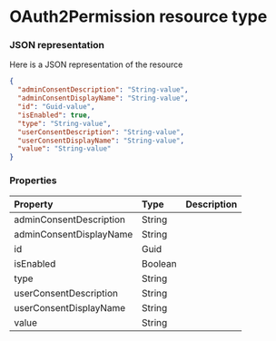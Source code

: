 # OAuth2Permission resource type



### JSON representation

Here is a JSON representation of the resource

<!-- {
  "blockType": "resource",
  "optionalProperties": [

  ],
  "@odata.type": "microsoft.graph.oauth2permission"
}-->

```json
{
  "adminConsentDescription": "String-value",
  "adminConsentDisplayName": "String-value",
  "id": "Guid-value",
  "isEnabled": true,
  "type": "String-value",
  "userConsentDescription": "String-value",
  "userConsentDisplayName": "String-value",
  "value": "String-value"
}

```
### Properties
| Property	   | Type	|Description|
|:---------------|:--------|:----------|
|adminConsentDescription|String||
|adminConsentDisplayName|String||
|id|Guid||
|isEnabled|Boolean||
|type|String||
|userConsentDescription|String||
|userConsentDisplayName|String||
|value|String||

<!-- uuid: 2b2602e4-778f-497d-9f3b-71d2dcf717b6
2015-10-19 09:07:25 UTC -->
<!-- {
  "type": "#page.annotation",
  "description": "OAuth2Permission resource",
  "keywords": "",
  "section": "documentation",
  "tocPath": ""
}-->